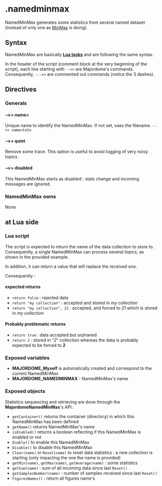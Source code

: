 # .namedminmax
NamedMinMax generates some statistics from several named dataset (instead of only one as [MinMax](MinMax.md) is doing).

## Syntax

NamedMinMax are basically **[Lua tasks](Task(lua).md)** and are following the same syntax.

In the header of the script (comment block at the very beginning of the script), each line starting with `-->>` are Majordome's commands.<br>
Consequently, `--->>` are commented out commands (notice the 3 dashes).

## Directives

### Generals

#### -->> name=
Unique name to identify the NamedMinMax. If not set, uses the filename.
`-->> name=toto`
#### -->> quiet
Remove some trace. This option is useful to avoid logging of very noisy topics.

#### -->> disabled
This NamedMinMax starts as disabled : stats change and incoming messages are ignored.

### NamedMinMax owns
None

## at Lua side
### Lua script
The script is expected to return the name of the data collection to store to.
Consequently, a single NamedMinMax can process several topics, as shown in the provided example.

In addition, it can return a value that will replace the received one.

Consequently :
#### expected returns
- `return false` : rejected data
- `return "my collection"` : accepted and stored in *my collection*
- `return "my collection", 21` : accepted, and forced to *21* which is stored in *my collection*

#### Probably problematic returns
- `return true` : data accepted but orphaned
- `return 2` : stored in "*2*" collection whereas the data is probably expected to be forced to **2**

### Exposed variables
- **MAJORDOME_Myself** is automatically created and correspond to the current NamedMinMax
- **MAJORDOME_NAMEDMINMAX** - NamedMinMax's name

### Exposed objects
Statistics sequencing and retrieving are done through the **MajordomeNamedMinMax**'s API :
- `getContainer()` returns the container (directory) in which this NamedMinMax has been defined
- `getName()` returns NamedMinMax's name
- `isEnabled()` returns a boolean reflecting if this NamedMinMax is enabled or not
- `Enable()` to enable this NamedMinMax
- `Disable()` to disable this NamedMinMax 
- `Clear(name)` or `Reset(name)` to reset data statistics : a new collection is starting (only impacting the one the name is provided)
- `getMin(name)`, `getMax(name)`, `getAverage(name)` : some statistics
- `getSum(name)` : sum of all incoming data since last `Reset()`
- `getSamplesNumber(name)` : number of samples received since last `Reset()`
- `FiguresNames()` : return all figures name's
